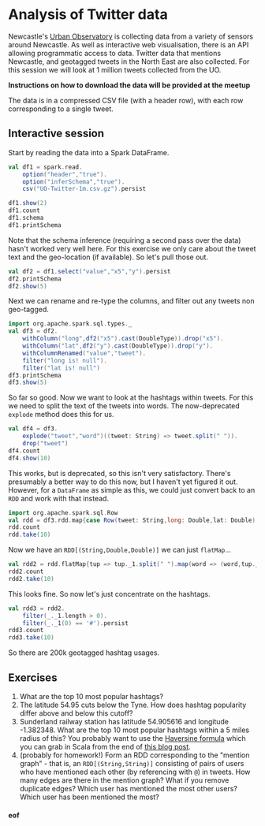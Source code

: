 # Analysis of Twitter data

Newcastle's [Urban Observatory](https://research.ncl.ac.uk/urbanobservatory/) is collecting data from a variety of sensors around Newcastle. As well as interactive web visualisation, there is an API allowing programmatic access to data. Twitter data that mentions Newcastle, and geotagged tweets in the North East are also collected. For this session we will look at 1 million tweets collected from the UO.

**Instructions on how to download the data will be provided at the meetup**

The data is in a compressed CSV file (with a header row), with each row corresponding to a single tweet.

## Interactive session

Start by reading the data into a Spark DataFrame.

```scala
val df1 = spark.read.
	option("header","true").
	option("inferSchema","true").
	csv("UO-Twitter-1m.csv.gz").persist

df1.show(2)
df1.count
df1.schema
df1.printSchema
```
Note that the schema inference (requiring a second pass over the data) hasn't worked very well here. For this exercise we only care about the tweet text and the geo-location (if available). So let's pull those out.
```scala
val df2 = df1.select("value","x5","y").persist
df2.printSchema
df2.show(5)
```
Next we can rename and re-type the columns, and filter out any tweets non geo-tagged.
```scala
import org.apache.spark.sql.types._
val df3 = df2.
	withColumn("long",df2("x5").cast(DoubleType)).drop("x5").
	withColumn("lat",df2("y").cast(DoubleType)).drop("y").
	withColumnRenamed("value","tweet").
	filter("long is! null").
	filter("lat is! null")
df3.printSchema
df3.show(5)
```
So far so good. Now we want to look at the hashtags within tweets. For this we need to split the text of the tweets into words. The now-deprecated `explode` method does this for us.
```scala
val df4 = df3.
	explode("tweet","word")((tweet: String) => tweet.split(" ")).
	drop("tweet")
df4.count
df4.show(10)
```
This works, but is deprecated, so this isn't very satisfactory. There's presumably a better way to do this now, but I haven't yet figured it out. However, for a `DataFrame` as simple as this, we could just convert back to an `RDD` and work with that instead.
```scala
import org.apache.spark.sql.Row
val rdd = df3.rdd.map{case Row(tweet: String,long: Double,lat: Double) => (tweet,long,lat)}
rdd.count
rdd.take(10)
```
Now we have an `RDD[(String,Double,Double)]` we can just `flatMap`...
```scala
val rdd2 = rdd.flatMap{tup => tup._1.split(" ").map(word => (word,tup._2,tup._3))}
rdd2.count
rdd2.take(10)
```
This looks fine. So now let's just concentrate on the hashtags.
```scala
val rdd3 = rdd2.
	filter(_._1.length > 0).
	filter(_._1(0) == '#').persist
rdd3.count
rdd3.take(10)
```
So there are 200k geotagged hashtag usages.

## Exercises

1. What are the top 10 most popular hashtags?
2. The latitude 54.95 cuts below the Tyne. How does hashtag popularity differ above and below this cutoff?
3. Sunderland railway station has latitude 54.905616 and longitude -1.382348. What are the top 10 most popular hashtags within a 5 miles radius of this? You probably want to use the [Haversine formula](https://en.wikipedia.org/wiki/Haversine_formula) which you can grab in Scala from the end of [this blog post](https://davidkeen.com/blog/2013/10/calculating-distance-with-scalas-foldleft/).
4. (probably for homework!) Form an RDD corresponding to the "mention graph" - that is, an `RDD[(String,String)]` consisting of pairs of users who have mentioned each other (by referencing with `@`) in tweets. How many edges are there in the mention graph? What if you remove duplicate edges? Which user has mentioned the most other users? Which user has been mentioned the most?




#### eof



